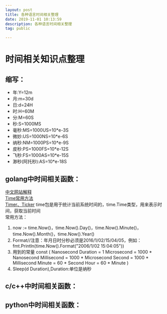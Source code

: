 ```yaml
---
layout: post
title: 各种语言时间相关整理
date: 2019-11-01 10:13:59
description: 各种语言时间相关整理
tag: public

---
```



# 时间相关知识点整理
## 缩写：
- 年:Y=12m
- 月:m=30d
- 日:d=24H
- 时:H=60M
- 分:M=60S
- 秒:S=1000MS
- 毫秒:MS=1000US=10*e-3S
- 微妙:US=1000NS=10*e-6S
- 纳秒:NM=1000PS=10*e-9S
- 皮秒:PS=1000FS=10*e-12S
- 飞秒:FS=1000AS=10*e-15S
- 渺秒(阿托秒):AS=10*e-18S


## golang中时间相关函数：
[中文网站解释](http://docscn.studygolang.com/pkg/time/)  
[Time常用方法](https://studygolang.com/articles/15301)  
[Timer、Ticker](https://blog.csdn.net/busai2/article/details/82503699)
time包是用于统计当前系统时间的，time.Time类型，用来表示时间，获取当前时间  
常用方法：  
1. now := time.Now()，time.Now().Day()，time.Now().Minute()，time.Now().Month()，time.Now().Year()  
2. Format//注意：年月日时分秒必须是2016/1/02/15/04/05，例如：
fmt.Println(time.Now().Format("2006/1/02 15:04:05"))  
3. 用到的常量
const (
    Nanosecond  Duration = 1
    Microsecond          = 1000 * Nanosecond
    Millisecond          = 1000 * Microsecond
    Second               = 1000 * Millisecond
    Minute               = 60 * Second
    Hour                 = 60 * Minute
)
4. Sleep(d Duration),Duration:单位是纳秒

## c/c++中时间相关函数：


## python中时间相关函数：